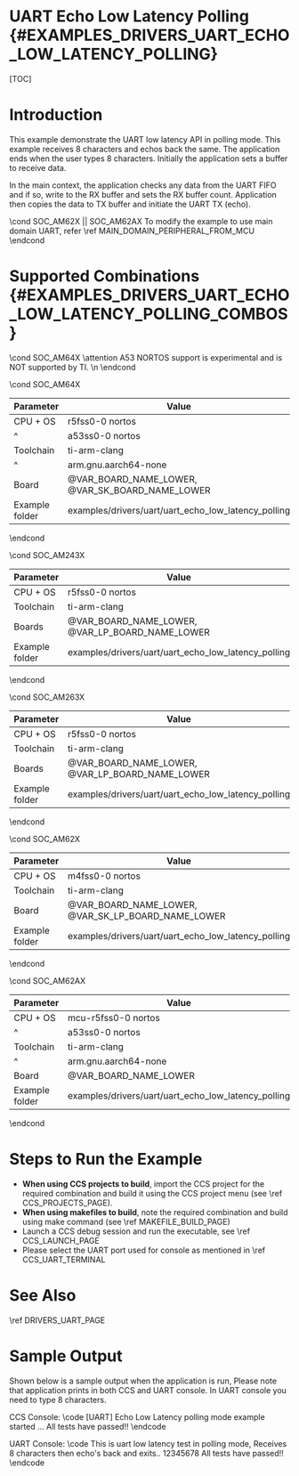 # UART Echo Low Latency Polling {#EXAMPLES_DRIVERS_UART_ECHO_LOW_LATENCY_POLLING}

[TOC]

# Introduction

This example demonstrate the UART low latency API in polling mode.
This example receives 8 characters and echos back the same.
The application ends when the user types 8 characters.
Initially the application sets a buffer to receive data.

In the main context, the application checks any data from the UART
FIFO and if so, write to the RX buffer and sets the RX buffer count.
Application then copies the data to TX buffer and initiate the UART TX (echo).

\cond SOC_AM62X || SOC_AM62AX
To modify the example to use main domain UART, refer \ref MAIN_DOMAIN_PERIPHERAL_FROM_MCU
\endcond

# Supported Combinations {#EXAMPLES_DRIVERS_UART_ECHO_LOW_LATENCY_POLLING_COMBOS}

\cond SOC_AM64X
\attention A53 NORTOS support is experimental and is NOT supported by TI. \n
\endcond

\cond SOC_AM64X

 Parameter      | Value
 ---------------|-----------
 CPU + OS       | r5fss0-0 nortos
 ^              | a53ss0-0 nortos
 Toolchain      | ti-arm-clang
 ^              | arm.gnu.aarch64-none
 Board          | @VAR_BOARD_NAME_LOWER, @VAR_SK_BOARD_NAME_LOWER
 Example folder | examples/drivers/uart/uart_echo_low_latency_polling

\endcond

\cond SOC_AM243X

 Parameter      | Value
 ---------------|-----------
 CPU + OS       | r5fss0-0 nortos
 Toolchain      | ti-arm-clang
 Boards         | @VAR_BOARD_NAME_LOWER, @VAR_LP_BOARD_NAME_LOWER
 Example folder | examples/drivers/uart/uart_echo_low_latency_polling

\endcond

\cond SOC_AM263X

 Parameter      | Value
 ---------------|-----------
 CPU + OS       | r5fss0-0 nortos
 Toolchain      | ti-arm-clang
 Boards         | @VAR_BOARD_NAME_LOWER, @VAR_LP_BOARD_NAME_LOWER
 Example folder | examples/drivers/uart/uart_echo_low_latency_polling

\endcond

\cond SOC_AM62X

 Parameter      | Value
 ---------------|-----------
 CPU + OS       | m4fss0-0 nortos
 Toolchain      | ti-arm-clang
 Board          | @VAR_BOARD_NAME_LOWER, @VAR_SK_LP_BOARD_NAME_LOWER
 Example folder | examples/drivers/uart/uart_echo_low_latency_polling

\endcond

\cond SOC_AM62AX

 Parameter      | Value
 ---------------|-----------
 CPU + OS       | mcu-r5fss0-0 nortos
 ^              | a53ss0-0 nortos
 Toolchain      | ti-arm-clang
 ^              | arm.gnu.aarch64-none
 Board          | @VAR_BOARD_NAME_LOWER
 Example folder | examples/drivers/uart/uart_echo_low_latency_polling

\endcond
# Steps to Run the Example

- **When using CCS projects to build**, import the CCS project for the required combination
  and build it using the CCS project menu (see \ref CCS_PROJECTS_PAGE).
- **When using makefiles to build**, note the required combination and build using
  make command (see \ref MAKEFILE_BUILD_PAGE)
- Launch a CCS debug session and run the executable, see \ref CCS_LAUNCH_PAGE
- Please select the UART port used for console as mentioned in \ref CCS_UART_TERMINAL

# See Also

\ref DRIVERS_UART_PAGE

# Sample Output

Shown below is a sample output when the application is run,
Please note that application prints in both CCS and UART console.
In UART console you need to type 8 characters.

CCS Console:
\code
[UART] Echo Low Latency polling mode example started ...
All tests have passed!!
\endcode

UART Console:
\code
This is uart low latency test in polling mode, Receives 8 characters then echo's back and exits..
12345678
All tests have passed!!
\endcode
